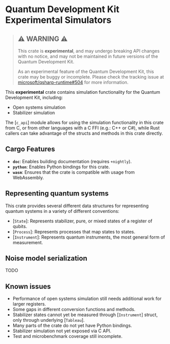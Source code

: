 # Quantum Development Kit Experimental Simulators

> ## **⚠** WARNING **⚠**
>
> This crate is **experimental**, and may undergo breaking API changes with no notice, and may not be maintained in future versions of the Quantum Development Kit.
>
> As an experimental feature of the Quantum Development Kit, this crate may be buggy or incomplete. Please check the tracking issue at [microsoft/qsharp-runtime#504](https://github.com/microsoft/qsharp-runtime/issues/504) for more information.

This **experimental** crate contains simulation functionality for the Quantum Development Kit, including:

- Open systems simulation
- Stabilizer simulation

The [`c_api`] module allows for using the simulation functionality in this crate from C, or from other languages with a C FFI (e.g.: C++ or C#), while Rust callers can take advantage of the structs and methods in this crate directly.

## Cargo Features

- **`doc`**: Enables building documentation (requires `+nightly`).
- **`python`**: Enables Python bindings for this crate.
- **`wasm`**: Ensures that the crate is compatible with usage from WebAssembly.

## Representing quantum systems

This crate provides several different data structures for representing quantum systems in a variety of different conventions:

- [`State`]\: Represents stabilizer, pure, or mixed states of a register of qubits.
- [`Process`]\: Represents processes that map states to states.
- [`Instrument`]\: Represents quantum instruments, the most general form of measurement.

## Noise model serialization

TODO

## Known issues

- Performance of open systems simulation still needs additional work for larger registers.
- Some gaps in different conversion functions and methods.
- Stabilizer states cannot yet be measured through [`Instrument`] struct, only through underlying [`Tableau`].
- Many parts of the crate do not yet have Python bindings.
- Stabilizer simulation not yet exposed via C API.
- Test and microbenchmark coverage still incomplete.
